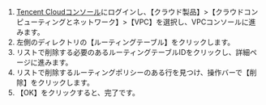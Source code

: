 1. [Tencent Cloudコンソール](https://console.cloud.tencent.com/)にログインし、【クラウド製品】>【クラウドコンピューティングとネットワーク】>【VPC】を選択し、VPCコンソールに進みます。
2. 左側のディレクトリの【ルーティングテーブル】をクリックします。
3. リストで削除する必要のあるルーティングテーブルIDをクリックし、詳細ページに進みます。
4. リストで削除するルーティングポリシーのある行を見つけ、操作バーで【削除】をクリックします。
5. 【OK】をクリックすると、完了です。
